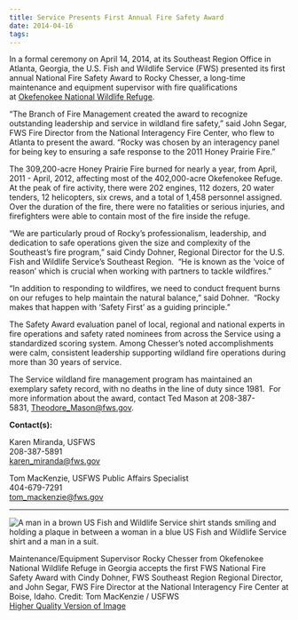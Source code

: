```yaml
---
title: Service Presents First Annual Fire Safety Award
date: 2014-04-16
tags:
---
```


In a formal ceremony on April 14, 2014, at its Southeast Region Office in Atlanta, Georgia, the U.S. Fish and Wildlife Service (FWS) presented its first annual National Fire Safety Award to Rocky Chesser, a long-time maintenance and equipment supervisor with fire qualifications at [Okefenokee National Wildlife Refuge](http://www.fws.gov/okefenokee/).

“The Branch of Fire Management created the award to recognize outstanding leadership and service in wildland fire safety,” said John Segar, FWS Fire Director from the National Interagency Fire Center, who flew to Atlanta to present the award. “Rocky was chosen by an interagency panel for being key to ensuring a safe response to the 2011 Honey Prairie Fire.”

The 309,200-acre Honey Prairie Fire burned for nearly a year, from April, 2011 - April, 2012, affecting most of the 402,000-acre Okefenokee Refuge. At the peak of fire activity, there were 202 engines, 112 dozers, 20 water tenders, 12 helicopters, six crews, and a total of 1,458 personnel assigned. Over the duration of the fire, there were no fatalities or serious injuries, and firefighters were able to contain most of the fire inside the refuge.

“We are particularly proud of Rocky’s professionalism, leadership, and dedication to safe operations given the size and complexity of the Southeast’s fire program,” said Cindy Dohner, Regional Director for the U.S. Fish and Wildlife Service’s Southeast Region.  “He is known as the ‘voice of reason’ which is crucial when working with partners to tackle wildfires.”

“In addition to responding to wildfires, we need to conduct frequent burns on our refuges to help maintain the natural balance,” said Dohner.  “Rocky makes that happen with ‘Safety First’ as a guiding principle.”

The Safety Award evaluation panel of local, regional and national experts in fire operations and safety rated nominees from across the Service using a standardized scoring system. Among Chesser’s noted accomplishments were calm, consistent leadership supporting wildland fire operations during more than 30 years of service.

The Service wildland fire management program has maintained an exemplary safety record, with no deaths in the line of duty since 1981\.  For more information about the award, contact Ted Mason at 208-387-5831, [Theodore_Mason@fws.gov](https://mail.google.com/mail/?view=cm&fs=1&tf=1&to=Theodore_Mason@fws.gov).

**Contact(s):**  

Karen Miranda, USFWS  
208-387-5891  
[karen_miranda@fws.gov](https://mail.google.com/mail/?view=cm&fs=1&tf=1&to=karen_miranda@fws.gov)

Tom MacKenzie, USFWS Public Affairs Specialist  
404-679-7291  
[tom_mackenzie@fws.gov](https://mail.google.com/mail/?view=cm&fs=1&tf=1&to=tom_mackenzie@fws.gov)

* * *

![A man in a brown US Fish and Wildlife Service shirt stands smiling and holding a plaque in between a woman in a blue US Fish and Wildlife Service shirt and a man in a suit.](images/newsUploads/newsThumbs/newsImageThumbD331233C-0A2A-FA21-41B24E47F4001E6A.jpg)

Maintenance/Equipment Supervisor Rocky Chesser from Okefenokee National Wildlife Refuge in Georgia accepts the first FWS National Fire Safety Award with Cindy Dohner, FWS Southeast Region Regional Director, and John Segar, FWS Fire Director at the National Interagency Fire Center at Boise, Idaho. Credit: Tom MacKenzie / USFWS  
[Higher Quality Version of Image](https://flic.kr/p/nbep6E)
